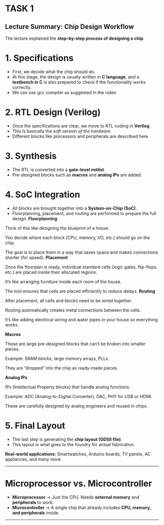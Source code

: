 # TASK 1
## Lecture Summary: Chip Design Workflow

The lecture explained the **step-by-step process of designing a chip**.

# 1. Specifications

   * First, we decide what the chip should do.
   * At this stage, the design is usually written in **C language**, and a **testbench in C** is also prepared to check if the functionality works correctly.
   * We can use gcc compiler as suggested in the video

# 2. RTL Design (Verilog)

   * Once the specifications are clear, we move to RTL coding in **Verilog**.
   * This is basically the *soft version of the hardware*.
   * Different blocks like processors and peripherals are described here.

# 3. Synthesis

   * The RTL is converted into a **gate-level netlist**.
   * Pre-designed blocks such as **macros** and **analog IPs** are added.

# 4. SoC Integration

   * All blocks are brought together into a **System-on-Chip (SoC)**.
   * Floorplanning, placement, and routing are performed to prepare the full design.
**Floorplanning**

Think of this like designing the blueprint of a house.

You decide where each block (CPU, memory, I/O, etc.) should go on the chip.

The goal is to place them in a way that saves space and makes connections shorter (for speed).
**Placement**

Once the floorplan is ready, individual standard cells (logic gates, flip-flops, etc.) are placed inside their allocated regions.

It’s like arranging furniture inside each room of the house.

The tool ensures that cells are placed efficiently to reduce delays.
**Routing**

After placement, all cells and blocks need to be wired together.

Routing automatically creates metal connections between the cells.

It’s like adding electrical wiring and water pipes in your house so everything works.

**Macros**

These are large pre-designed blocks that can’t be broken into smaller pieces.

Example: SRAM blocks, large memory arrays, PLLs.

They are “dropped” into the chip as ready-made pieces.

**Analog IPs**

IPs (Intellectual Property blocks) that handle analog functions.

Example: ADC (Analog-to-Digital Converter), DAC, PHY for USB or HDMI.

These are carefully designed by analog engineers and reused in chips.

# 5. Final Layout

   * The last step is generating the **chip layout (GDSII file)**.
   * This layout is what goes to the foundry for actual fabrication.

 **Real-world applications:** Smartwatches, Arduino boards, TV panels, AC appliances, and many more.

---

# Microprocessor vs. Microcontroller

* **Microprocessor** → Just the CPU. Needs **external memory** and **peripherals** to work.
* **Microcontroller** → A single chip that already includes **CPU, memory, and peripherals** inside.

---

